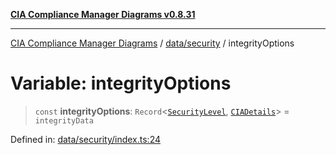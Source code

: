 [**CIA Compliance Manager Diagrams v0.8.31**](../../../README.md)

***

[CIA Compliance Manager Diagrams](../../../modules.md) / [data/security](../README.md) / integrityOptions

# Variable: integrityOptions

> `const` **integrityOptions**: `Record`\<[`SecurityLevel`](../../../types/cia/type-aliases/SecurityLevel.md), [`CIADetails`](../../../types/interfaces/CIADetails.md)\> = `integrityData`

Defined in: [data/security/index.ts:24](https://github.com/Hack23/cia-compliance-manager/blob/85c025371255f412469ec0119911b7cb143a6212/src/data/security/index.ts#L24)
